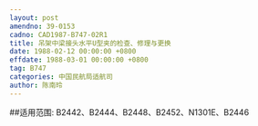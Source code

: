 ```yaml
---
layout: post
amendno: 39-0153
cadno: CAD1987-B747-02R1
title: 吊架中梁接头水平U型夹的检查、修理与更换
date: 1988-02-12 00:00:00 +0800
effdate: 1988-03-01 00:00:00 +0800
tag: B747
categories: 中国民航局适航司
author: 陈南玲
---
```


##适用范围:
B2442、B2444、B2448、B2452、N1301E、B2446


